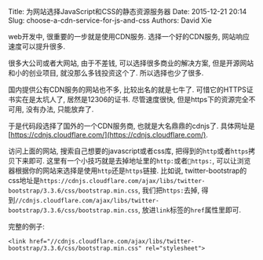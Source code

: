 Title: 为网站选择JavaScript和CSS的静态资源服务器
Date: 2015-12-21 20:14
Slug: choose-a-cdn-service-for-js-and-css
Authors: David Xie

web开发中, 很重要的一步就是使用CDN服务. 选择一个好的CDN服务, 网站响应速度可以提升很多.

很多大公司或者大网站, 由于不差钱, 可以选择很多商业的解决方案, 但是开源网站和小的创业项目, 就没那么多钱投资这个了. 所以选择也少了很多.

国内提供公有CDN服务的网站也不多, 比较出名的就是七牛了. 可惜它的HTTPS证书实在是太坑人了, 居然是12306的证书. 尽管速度很快, 但是https下的资源完全不可用, 没有办法, 只能放弃了.

于是代码段选择了国外的一个CDN服务商, 也就是大名鼎鼎的cdnjs了. 具体网址是[https://cdnjs.cloudflare.com/](https://cdnjs.cloudflare.com/).

访问上面的网站, 搜索自己想要的javascript或者css库, 把得到的`http`或者`https`拷贝下来即可. 这里有一个小技巧就是去掉地址里的`http:`或者`https:`, 可以让浏览器根据你的网站来选择是使用`http`还是`https`链接. 比如说, twitter-bootstrap的css地址是`https://cdnjs.cloudflare.com/ajax/libs/twitter-bootstrap/3.3.6/css/bootstrap.min.css`, 我们把`https:`去掉, 得到`//cdnjs.cloudflare.com/ajax/libs/twitter-bootstrap/3.3.6/css/bootstrap.min.css`, 放进`link`标签的`href`属性里即可.

完整的例子:
```
<link href="//cdnjs.cloudflare.com/ajax/libs/twitter-bootstrap/3.3.6/css/bootstrap.min.css" rel="stylesheet">
```
